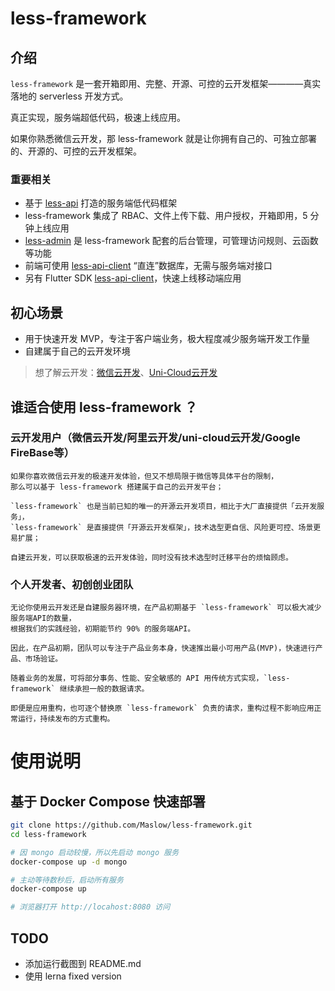 # less-framework

## 介绍

`less-framework` 是一套开箱即用、完整、开源、可控的云开发框架————真实落地的 serverless 开发方式。

真正实现，服务端超低代码，极速上线应用。

如果你熟悉微信云开发，那 less-framework 就是让你拥有自己的、可独立部署的、开源的、可控的云开发框架。

### 重要相关
  - 基于 [less-api](https://github.com/Maslow/less-api) 打造的服务端低代码框架
  - less-framework 集成了 RBAC、文件上传下载、用户授权，开箱即用，5 分钟上线应用
  - [less-admin](https://github.com/Maslow/less-admin) 是 less-framework 配套的后台管理，可管理访问规则、云函数等功能
  - 前端可使用 [less-api-client](https://github.com/Maslow/less-api-client-js) “直连”数据库，无需与服务端对接口
  - 另有 Flutter SDK [less-api-client](https://github.com/Maslow/less-api-client-dart)，快速上线移动端应用

## 初心场景

- 用于快速开发 MVP，专注于客户端业务，极大程度减少服务端开发工作量
- 自建属于自己的云开发环境

> 想了解云开发：[微信云开发](https://developers.weixin.qq.com/miniprogram/dev/wxcloud/basis/getting-started.html)、[Uni-Cloud云开发](https://uniapp.dcloud.net.cn/uniCloud/README)


## 谁适合使用 less-framework ？

### 云开发用户（微信云开发/阿里云开发/uni-cloud云开发/Google FireBase等）

    如果你喜欢微信云开发的极速开发体验，但又不想局限于微信等具体平台的限制，
    那么可以基于 less-framework 搭建属于自己的云开发平台；

    `less-framework` 也是当前已知的唯一的开源云开发项目，相比于大厂直接提供「云开发服务」，
    `less-framework` 是直接提供「开源云开发框架」，技术选型更自信、风险更可控、场景更易扩展；

    自建云开发，可以获取极速的云开发体验，同时没有技术选型时迁移平台的烦恼顾虑。


### 个人开发者、初创创业团队

    无论你使用云开发还是自建服务器环境，在产品初期基于 `less-framework` 可以极大减少服务端API的数量，
    根据我们的实践经验，初期能节约 90% 的服务端API。

    因此，在产品初期，团队可以专注于产品业务本身，快速推出最小可用产品(MVP)，快速进行产品、市场验证。

    随着业务的发展，可将部分事务、性能、安全敏感的 API 用传统方式实现，`less-framework` 继续承担一般的数据请求。

    即便是应用重构，也可逐个替换原 `less-framework` 负责的请求，重构过程不影响应用正常运行，持续发布的方式重构。


# 使用说明

## 基于 Docker Compose 快速部署

```sh
git clone https://github.com/Maslow/less-framework.git
cd less-framework

# 因 mongo 启动较慢，所以先启动 mongo 服务
docker-compose up -d mongo

# 主动等待数秒后，启动所有服务
docker-compose up

# 浏览器打开 http://locahost:8080 访问
```

## TODO

- 添加运行截图到 README.md
- 使用 lerna fixed version